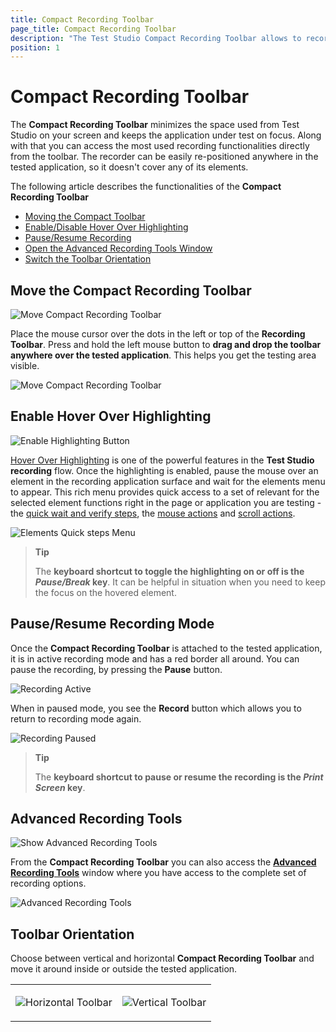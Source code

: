 ```yaml
---
title: Compact Recording Toolbar
page_title: Compact Recording Toolbar
description: "The Test Studio Compact Recording Toolbar allows to record tests codeless and automate the test scenario. The Comapct Recording Toolbar provides quick access to the most used functionalities in recording process and keeps the tested application area on focus."
position: 1
---
```

# Compact Recording Toolbar

The **Compact Recording Toolbar** minimizes the space used from Test Studio on your screen and keeps the application under test on focus. Along with that you can access the most used recording functionalities directly from the toolbar. The recorder can be easily re-positioned anywhere in the tested application, so it doesn't cover any of its elements.

The following article describes the functionalities of the **Compact Recording Toolbar**

* [Moving the Compact Toolbar](#move-the-compact-recording-toolbar)
* [Enable/Disable Hover Over Highlighting](#enable-hover-over-highlighting)
* [Pause/Resume Recording](#pauseresume-recording-mode)
* [Open the Advanced Recording Tools Window](#advanced-recording-tools)
* [Switch the Toolbar Orientation](#toolbar-orientation)

## Move the Compact Recording Toolbar

![Move Compact Recording Toolbar][1a]

Place the mouse cursor over the dots in the left or top of the __Recording Toolbar__. Press and hold the left mouse button to __drag and drop the toolbar anywhere over the tested application__. This helps you get the testing area visible.

![Move Compact Recording Toolbar][1]

## Enable Hover Over Highlighting 

![Enable Highlighting Button][2]

<a href="/automated-tests/recording/hover-over-highlighting" target="_blank">Hover Over Highlighting</a> is one of the powerful features in the **Test Studio recording** flow. Once the highlighting is enabled, pause the mouse over an element in the recording application surface and wait for the elements menu to appear. This rich menu provides quick access to a set of relevant for the selected element functions right in the page or application you are testing - the <a href="/features/recorder/highlighting-menu/quick-steps/quick-verification" target="_blank">quick wait and verify steps</a>, the <a href="/features/recorder/highlighting-menu/actions/mouse-actions" target="_blank">mouse actions</a> and <a href="/features/recorder/highlighting-menu/actions/scroll-actions" target="_blank">scroll actions</a>.

![Elements Quick steps Menu][3]

> **Tip**
>
> The __keyboard shortcut to toggle the highlighting on or off is the *Pause/Break* key__. It can be helpful in situation when you need to keep the focus on the hovered element.

## Pause/Resume Recording Mode 

Once the **Compact Recording Toolbar** is attached to the tested application, it is in active recording mode and has a red border all around. You can pause the recording, by pressing the **Pause** button.

![Recording Active][8]

When in paused mode, you see the **Record** button which allows you to return to recording mode again.

![Recording Paused][9]

> **Tip**
>
> The __keyboard shortcut to pause or resume the recording is the *Print Screen* key__.

## Advanced Recording Tools 

![Show Advanced Recording Tools][10]

From the **Compact Recording Toolbar** you can also access the <a href="/features/recorder/advanced-recording-tools/dom-explorer" target="_blank">**Advanced Recording Tools**</a> window where you have access to the complete set of recording options.

![Advanced Recording Tools][11]

## Toolbar Orientation 

Choose between vertical and horizontal **Compact Recording Toolbar** and move it around inside or outside the tested application.

<table id="no-table" style="border:none;">
	<tr style="text-align: center; background-color: transparent; border:none;">
		<td>
		
![Horizontal Toolbar][12]</td>
<td>

![Vertical Toolbar][13]</td>
	</tr>
</table>

[1]: /img/features/recorder/compact-recording-toolbar/anim1.gif
[1a]: /img/features/recorder/compact-recording-toolbar/fig1.png
[2]: /img/features/recorder/compact-recording-toolbar/fig2.png
[3]: /img/features/recorder/compact-recording-toolbar/fig3.png
[4]: /img/features/recorder/compact-recording-toolbar/fig4.png
[5]: /img/features/recorder/compact-recording-toolbar/fig5.png
[6]: /img/features/recorder/compact-recording-toolbar/fig6.png
[7]: /img/features/recorder/compact-recording-toolbar/fig7.png
[8]: /img/features/recorder/compact-recording-toolbar/fig8.png
[9]: /img/features/recorder/compact-recording-toolbar/fig9.png
[10]: /img/features/recorder/compact-recording-toolbar/fig10.png
[11]: /img/features/recorder/compact-recording-toolbar/fig11.png
[12]: /img/features/recorder/compact-recording-toolbar/fig12.png
[13]: /img/features/recorder/compact-recording-toolbar/fig13.png
